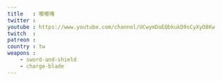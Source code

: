 ```yaml
---
title   : 嘟嘟嚕
twitter : 
youtube : https://www.youtube.com/channel/UCwymDuEQbkukD9sCyXyO8Kw
twitch  : 
patreon : 
country : tw
weapons :
    - sword-and-shield
    - charge-blade
---
```


